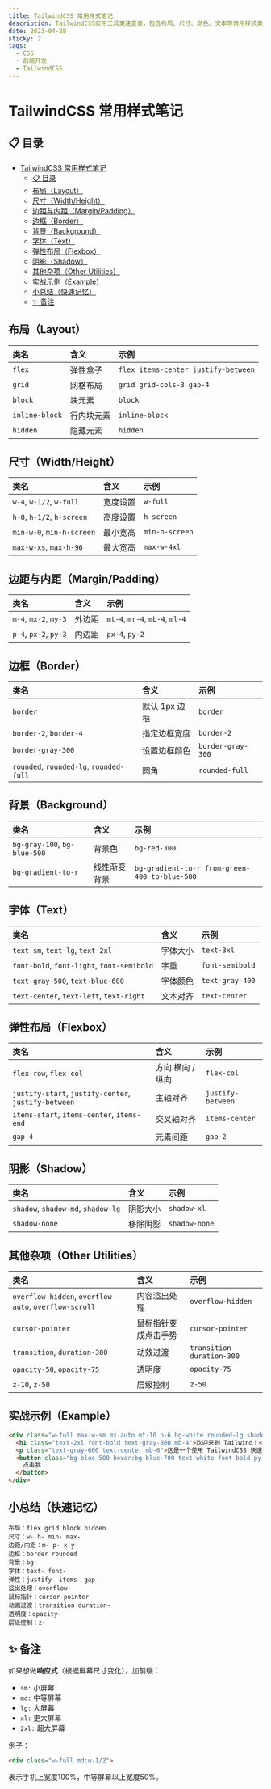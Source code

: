 ```yaml
---
title: TailwindCSS 常用样式笔记
description: TailwindCSS实用工具类速查表，包含布局、尺寸、颜色、文本等常用样式类整理
date: 2023-04-28
sticky: 2
tags:
  - CSS
  - 前端开发
  - TailwindCSS
---
```


# TailwindCSS 常用样式笔记

## 📋 目录

- [TailwindCSS 常用样式笔记](#tailwindcss-常用样式笔记)
  - [📋 目录](#-目录)
  - [布局（Layout）](#布局layout)
  - [尺寸（Width/Height）](#尺寸widthheight)
  - [边距与内距（Margin/Padding）](#边距与内距marginpadding)
  - [边框（Border）](#边框border)
  - [背景（Background）](#背景background)
  - [字体（Text）](#字体text)
  - [弹性布局（Flexbox）](#弹性布局flexbox)
  - [阴影（Shadow）](#阴影shadow)
  - [其他杂项（Other Utilities）](#其他杂项other-utilities)
  - [实战示例（Example）](#实战示例example)
  - [小总结（快速记忆）](#小总结快速记忆)
  - [✨ 备注](#-备注)

## 布局（Layout）

| 类名 | 含义 | 示例 |
|:---|:---|:---|
| `flex` | 弹性盒子 | `flex items-center justify-between` |
| `grid` | 网格布局 | `grid grid-cols-3 gap-4` |
| `block` | 块元素 | `block` |
| `inline-block` | 行内块元素 | `inline-block` |
| `hidden` | 隐藏元素 | `hidden` |

## 尺寸（Width/Height）

| 类名 | 含义 | 示例 |
|:---|:---|:---|
| `w-4`, `w-1/2`, `w-full` | 宽度设置 | `w-full` |
| `h-8`, `h-1/2`, `h-screen` | 高度设置 | `h-screen` |
| `min-w-0`, `min-h-screen` | 最小宽高 | `min-h-screen` |
| `max-w-xs`, `max-h-96` | 最大宽高 | `max-w-4xl` |

## 边距与内距（Margin/Padding）

| 类名 | 含义 | 示例 |
|:---|:---|:---|
| `m-4`, `mx-2`, `my-3` | 外边距 | `mt-4`, `mr-4`, `mb-4`, `ml-4` |
| `p-4`, `px-2`, `py-3` | 内边距 | `px-4`, `py-2` |

## 边框（Border）

| 类名 | 含义 | 示例 |
|:---|:---|:---|
| `border` | 默认 1px 边框 | `border` |
| `border-2`, `border-4` | 指定边框宽度 | `border-2` |
| `border-gray-300` | 设置边框颜色 | `border-gray-300` |
| `rounded`, `rounded-lg`, `rounded-full` | 圆角 | `rounded-full` |

## 背景（Background）

| 类名 | 含义 | 示例 |
|:---|:---|:---|
| `bg-gray-100`, `bg-blue-500` | 背景色 | `bg-red-300` |
| `bg-gradient-to-r` | 线性渐变背景 | `bg-gradient-to-r from-green-400 to-blue-500` |

## 字体（Text）

| 类名 | 含义 | 示例 |
|:---|:---|:---|
| `text-sm`, `text-lg`, `text-2xl` | 字体大小 | `text-3xl` |
| `font-bold`, `font-light`, `font-semibold` | 字重 | `font-semibold` |
| `text-gray-500`, `text-blue-600` | 字体颜色 | `text-gray-400` |
| `text-center`, `text-left`, `text-right` | 文本对齐 | `text-center` |

## 弹性布局（Flexbox）

| 类名 | 含义 | 示例 |
|:---|:---|:---|
| `flex-row`, `flex-col` | 方向 横向 / 纵向 | `flex-col` |
| `justify-start`, `justify-center`, `justify-between` | 主轴对齐 | `justify-between` |
| `items-start`, `items-center`, `items-end` | 交叉轴对齐 | `items-center` |
| `gap-4` | 元素间距 | `gap-2` |

## 阴影（Shadow）

| 类名 | 含义 | 示例 |
|:---|:---|:---|
| `shadow`, `shadow-md`, `shadow-lg` | 阴影大小 | `shadow-xl` |
| `shadow-none` | 移除阴影 | `shadow-none` |

## 其他杂项（Other Utilities）

| 类名 | 含义 | 示例 |
|:---|:---|:---|
| `overflow-hidden`, `overflow-auto`, `overflow-scroll` | 内容溢出处理 | `overflow-hidden` |
| `cursor-pointer` | 鼠标指针变成点击手势 | `cursor-pointer` |
| `transition`, `duration-300` | 动效过渡 | `transition duration-300` |
| `opacity-50`, `opacity-75` | 透明度 | `opacity-75` |
| `z-10`, `z-50` | 层级控制 | `z-50` |

## 实战示例（Example）

```html
<div class="w-full max-w-sm mx-auto mt-10 p-6 bg-white rounded-lg shadow-lg flex flex-col items-center">
  <h1 class="text-2xl font-bold text-gray-800 mb-4">欢迎来到 Tailwind！</h1>
  <p class="text-gray-600 text-center mb-6">这是一个使用 TailwindCSS 快速搭建的小卡片。</p>
  <button class="bg-blue-500 hover:bg-blue-700 text-white font-bold py-2 px-4 rounded transition duration-300">
    点击我
  </button>
</div>
```

## 小总结（快速记忆）

```
布局：flex grid block hidden
尺寸：w- h- min- max-
边距/内距：m- p- x y
边框：border rounded
背景：bg-
字体：text- font-
弹性：justify- items- gap-
溢出处理：overflow-
鼠标指针：cursor-pointer
动画过渡：transition duration-
透明度：opacity-
层级控制：z-
```

## ✨ 备注

如果想做**响应式**（根据屏幕尺寸变化），加前缀：

- `sm:` 小屏幕
- `md:` 中等屏幕
- `lg:` 大屏幕
- `xl:` 更大屏幕
- `2xl:` 超大屏幕

例子：

```html
<div class="w-full md:w-1/2">
```
表示手机上宽度100%，中等屏幕以上宽度50%。 